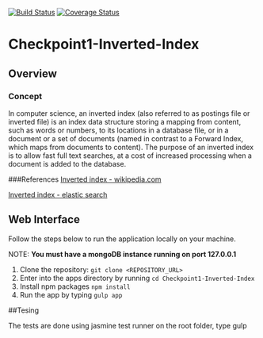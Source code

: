[![Build Status](https://travis-ci.org/CodeMuhammed/Checkpoint1-Inverted-Index.svg?branch=develop)](https://travis-ci.org/CodeMuhammed/Checkpoint1-Inverted-Index)
[![Coverage Status](https://coveralls.io/repos/github/CodeMuhammed/Checkpoint1-Inverted-Index/badge.svg?branch=develop)](https://coveralls.io/github/CodeMuhammed/Checkpoint1-Inverted-Index?branch=develop)


# Checkpoint1-Inverted-Index
## Overview
### Concept
In computer science, an inverted index (also referred to as postings file or inverted file) is an index data structure storing a mapping from content, such as words or numbers, to its locations in a database file, or in a document or a set of documents (named in contrast to a Forward Index, which maps from documents to content). The purpose of an inverted index is to allow fast full text searches, at a cost of increased processing when a document is added to the database.

###References
[Inverted index - wikipedia.com](https://en.wikipedia.org/wiki/Inverted_index) 

[Inverted index - elastic search](https://www.elastic.co/guide/en/elasticsearch/guide/current/inverted-index.html) 


## Web Interface
Follow the steps below to run the application locally on your machine.

 NOTE: **You must have a mongoDB instance running on port 127.0.0.1**

 1. Clone the repository: `git clone <REPOSITORY_URL>`
 2. Enter into the apps directory by running `cd Checkpoint1-Inverted-Index`
 3. Install npm packages `npm install`
 4. Run the app by typing `gulp app`



##Tesing

The tests are done using jasmine test runner on the root folder, type gulp
